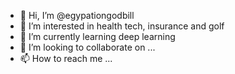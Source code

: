 - 👋 Hi, I’m @egypationgodbill
- 👀 I’m interested in health tech, insurance and golf
- 🌱 I’m currently learning deep learning
- 💞️ I’m looking to collaborate on ...
- 📫 How to reach me ...

<!---
egypationgodbill/egypationgodbill is a ✨ special ✨ repository because its `README.md` (this file) appears on your GitHub profile.
You can click the Preview link to take a look at your changes.
--->
